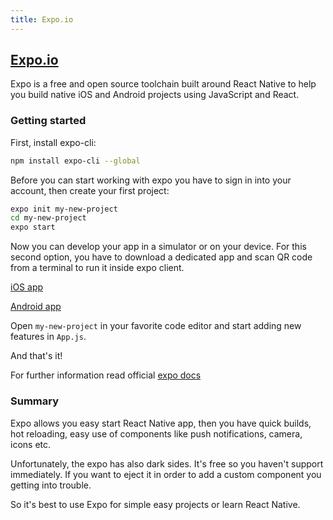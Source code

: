 ```yaml
---
title: Expo.io
---
```

## [Expo.io](https://expo.io/)

Expo is a free and open source toolchain built around React Native to help you build native iOS and Android projects using JavaScript and React.

### Getting started

First, install expo-cli:

```bash 
npm install expo-cli --global 
```

Before you can start working with expo you have to sign in into your account, then create your first project:

```bash
expo init my-new-project
cd my-new-project
expo start
```

Now you can develop your app in a simulator or on your device. For this second option, you have to download a dedicated app and scan QR code from a terminal to run it inside expo client. 

[iOS app](https://itunes.apple.com/app/apple-store/id982107779)

[Android app](https://play.google.com/store/apps/details?id=host.exp.exponent&referrer=www)


Open `my-new-project` in your favorite code editor and start adding new features in `App.js`.

And that's it!

For further information read official [expo docs](https://docs.expo.io/versions/latest/)

### Summary

Expo allows you easy start React Native app, then you have quick builds, hot reloading, easy use of components like push notifications, camera, icons etc.

Unfortunately, the expo has also dark sides. It's free so you haven't support immediately. If you want to eject it in order to add a custom component you getting into trouble. 

So it's best to use Expo for simple easy projects or learn React Native.